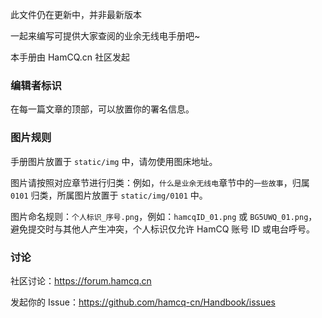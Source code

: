 此文件仍在更新中，并非最新版本

一起来编写可提供大家查阅的业余无线电手册吧~

本手册由 HamCQ.cn 社区发起

### 编辑者标识
在每一篇文章的顶部，可以放置你的署名信息。

### 图片规则

手册图片放置于 `static/img` 中，请勿使用图床地址。  

图片请按照对应章节进行归类：例如，`什么是业余无线电`章节中的`一些故事`，归属 `0101` 归类，所属图片放置于 `static/img/0101` 中。  

图片命名规则：`个人标识_序号.png`，例如：`hamcqID_01.png` 或 `BG5UWQ_01.png`，避免提交时与其他人产生冲突，个人标识仅允许 HamCQ 账号 ID 或电台呼号。

### 讨论

社区讨论：https://forum.hamcq.cn  

发起你的 Issue：https://github.com/hamcq-cn/Handbook/issues